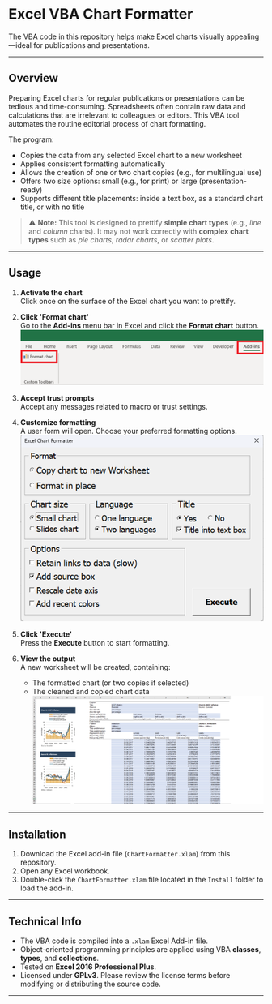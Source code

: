 # Excel VBA Chart Formatter

The VBA code in this repository helps make Excel charts visually appealing—ideal for publications and presentations.

---

## Overview

Preparing Excel charts for regular publications or presentations can be tedious and time-consuming. Spreadsheets often contain raw data and calculations that are irrelevant to colleagues or editors. This VBA tool automates the routine editorial process of chart formatting.

The program:

- Copies the data from any selected Excel chart to a new worksheet
- Applies consistent formatting automatically
- Allows the creation of one or two chart copies (e.g., for multilingual use)
- Offers two size options: small (e.g., for print) or large (presentation-ready)
- Supports different title placements: inside a text box, as a standard chart title, or with no title

> ⚠️ **Note:** This tool is designed to prettify **simple chart types** (e.g., _line_ and _column_ charts). It may not work correctly with **complex chart types** such as _pie charts_, _radar charts_, or _scatter plots_.

---

## Usage

1. **Activate the chart**  
   Click once on the surface of the Excel chart you want to prettify.

2. **Click 'Format chart'**  
   Go to the **Add-ins** menu bar in Excel and click the **Format chart** button.  
   ![Chart Formatter Button](images/img1.png)

3. **Accept trust prompts**  
   Accept any messages related to macro or trust settings.

4. **Customize formatting**  
   A user form will open. Choose your preferred formatting options.  
   ![User Form](images/img2.png)

5. **Click 'Execute'**  
   Press the **Execute** button to start formatting.

6. **View the output**  
   A new worksheet will be created, containing:
   - The formatted chart (or two copies if selected)
   - The cleaned and copied chart data  
   ![Formatted Output](images/img4.png)

---

## Installation

1. Download the Excel add-in file (`ChartFormatter.xlam`) from this repository.
2. Open any Excel workbook.
3. Double-click the `ChartFormatter.xlam` file located in the `Install` folder to load the add-in.

---

## Technical Info

- The VBA code is compiled into a `.xlam` Excel Add-in file.
- Object-oriented programming principles are applied using VBA **classes**, **types**, and **collections**.
- Tested on **Excel 2016 Professional Plus**.
- Licensed under **GPLv3**. Please review the license terms before modifying or distributing the source code.

---



